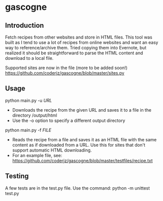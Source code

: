 # gascogne

## Introduction
Fetch recipes from other websites and store in HTML files.
This tool was built as I tend to use a lot of recipes from online websites and want an easy way to reference/archive them.  Tried copying them into Evernote, but realized it should be straightforward to parse the HTML content and download to a local file.

Supported sites are now in the file (more to be added soon!) https://github.com/coderjz/gascogne/blob/master/sites.py

## Usage
python main.py -u _URL_
* Downloads the recipe from the given URL and saves it to a file in the directory <application>/output/html
* Use the -o option to specify a different output directory

python main.py -f _FILE_
* Reads the recipe from a file and saves it as an HTML file with the same content as if downloaded from a URL.  Use this for sites that don't support automatic HTML downloading.
* For an example file, see: https://github.com/coderjz/gascogne/blob/master/testfiles/recipe.txt

## Testing
A few tests are in the test.py file.  Use the command:
python -m unittest test.py
